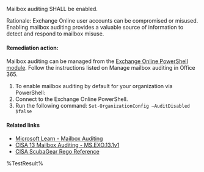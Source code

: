 Mailbox auditing SHALL be enabled.

Rationale: Exchange Online user accounts can be compromised or misused. Enabling mailbox auditing provides a valuable source of information to detect and respond to mailbox misuse.

#### Remediation action:

Mailbox auditing can be managed from the [Exchange Online PowerShell module](https://learn.microsoft.com/en-us/microsoft-365/compliance/audit-mailboxes?view=o365-worldwide). Follow the instructions listed on Manage mailbox auditing in Office 365.
1. To enable mailbox auditing by default for your organization via PowerShell:
2. Connect to the Exchange Online PowerShell.
3. Run the following command:
    `Set-OrganizationConfig –AuditDisabled $false`

#### Related links

* [Microsoft Learn - Mailbox Auditing](https://learn.microsoft.com/en-us/microsoft-365/compliance/audit-mailboxes?view=o365-worldwide)
* [CISA 13 Mailbox Auditing - MS.EXO.13.1v1](https://github.com/cisagov/ScubaGear/blob/main/PowerShell/ScubaGear/baselines/exo.md#msexo131v1)
* [CISA ScubaGear Rego Reference](https://github.com/cisagov/ScubaGear/blob/main/PowerShell/ScubaGear/Rego/EXOConfig.rego#L741)

<!--- Results --->
%TestResult%